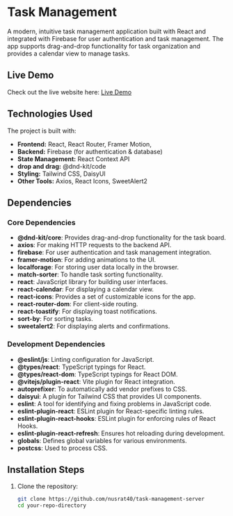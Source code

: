 # Task Management 

A modern, intuitive task management application built with React and integrated with Firebase for user authentication and task management. The app supports drag-and-drop functionality for task organization and provides a calendar view to manage tasks.
## Live Demo
Check out the live website here: [Live Demo](https://task-management-1d00a.web.app/)

## Technologies Used  
The project is built with:  
- **Frontend:** React, React Router, Framer Motion,
- **Backend:** Firebase (for authentication & database)  
- **State Management:** React Context API
- **drop and drag:** @dnd-kit/code  
- **Styling:** Tailwind CSS, DaisyUI  
- **Other Tools:** Axios, React Icons,  SweetAlert2

## Dependencies

### Core Dependencies

- **@dnd-kit/core**: Provides drag-and-drop functionality for the task board.
- **axios**: For making HTTP requests to the backend API.
- **firebase**: For user authentication and task management integration.
- **framer-motion**: For adding animations to the UI.
- **localforage**: For storing user data locally in the browser.
- **match-sorter**: To handle task sorting functionality.
- **react**: JavaScript library for building user interfaces.
- **react-calendar**: For displaying a calendar view.
- **react-icons**: Provides a set of customizable icons for the app.
- **react-router-dom**: For client-side routing.
- **react-toastify**: For displaying toast notifications.
- **sort-by**: For sorting tasks.
- **sweetalert2**: For displaying alerts and confirmations.

### Development Dependencies

- **@eslint/js**: Linting configuration for JavaScript.
- **@types/react**: TypeScript typings for React.
- **@types/react-dom**: TypeScript typings for React DOM.
- **@vitejs/plugin-react**: Vite plugin for React integration.
- **autoprefixer**: To automatically add vendor prefixes to CSS.
- **daisyui**: A plugin for Tailwind CSS that provides UI components.
- **eslint**: A tool for identifying and fixing problems in JavaScript code.
- **eslint-plugin-react**: ESLint plugin for React-specific linting rules.
- **eslint-plugin-react-hooks**: ESLint plugin for enforcing rules of React Hooks.
- **eslint-plugin-react-refresh**: Ensures hot reloading during development.
- **globals**: Defines global variables for various environments.
- **postcss**: Used to process CSS.

## Installation Steps

1. Clone the repository:

   ```sh
   git clone https://github.com/nusrat40/task-management-server
   cd your-repo-directory
